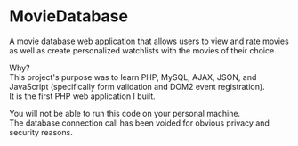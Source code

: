 # MovieDatabase

A movie database web application that allows users to view and rate movies as well as create personalized watchlists with the movies of their choice.  

Why?  
This project's purpose was to learn PHP, MySQL, AJAX, JSON, and JavaScript (specifically form validation and DOM2 event registration).    
It is the first PHP web application I built.  

You will not be able to run this code on your personal machine.  
The database connection call has been voided for obvious privacy and security reasons.  

